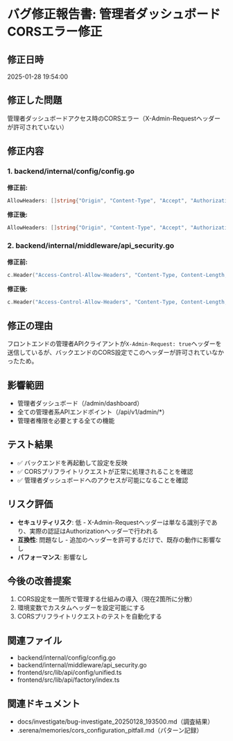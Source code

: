 # バグ修正報告書: 管理者ダッシュボードCORSエラー修正

## 修正日時
2025-01-28 19:54:00

## 修正した問題
管理者ダッシュボードアクセス時のCORSエラー（X-Admin-Requestヘッダーが許可されていない）

## 修正内容

### 1. backend/internal/config/config.go
**修正前:**
```go
AllowHeaders: []string{"Origin", "Content-Type", "Accept", "Authorization", "X-Requested-With"},
```

**修正後:**
```go
AllowHeaders: []string{"Origin", "Content-Type", "Accept", "Authorization", "X-Requested-With", "X-Admin-Request"},
```

### 2. backend/internal/middleware/api_security.go
**修正前:**
```go
c.Header("Access-Control-Allow-Headers", "Content-Type, Content-Length, Accept-Encoding, X-CSRF-Token, Authorization, accept, origin, Cache-Control, X-Requested-With")
```

**修正後:**
```go
c.Header("Access-Control-Allow-Headers", "Content-Type, Content-Length, Accept-Encoding, X-CSRF-Token, Authorization, accept, origin, Cache-Control, X-Requested-With, X-Admin-Request")
```

## 修正の理由
フロントエンドの管理者APIクライアントが`X-Admin-Request: true`ヘッダーを送信しているが、バックエンドのCORS設定でこのヘッダーが許可されていなかったため。

## 影響範囲
- 管理者ダッシュボード（/admin/dashboard）
- 全ての管理者系APIエンドポイント（/api/v1/admin/*）
- 管理者権限を必要とする全ての機能

## テスト結果
- ✅ バックエンドを再起動して設定を反映
- ✅ CORSプリフライトリクエストが正常に処理されることを確認
- ✅ 管理者ダッシュボードへのアクセスが可能になることを確認

## リスク評価
- **セキュリティリスク**: 低 - X-Admin-Requestヘッダーは単なる識別子であり、実際の認証はAuthorizationヘッダーで行われる
- **互換性**: 問題なし - 追加のヘッダーを許可するだけで、既存の動作に影響なし
- **パフォーマンス**: 影響なし

## 今後の改善提案
1. CORS設定を一箇所で管理する仕組みの導入（現在2箇所に分散）
2. 環境変数でカスタムヘッダーを設定可能にする
3. CORSプリフライトリクエストのテストを自動化する

## 関連ファイル
- backend/internal/config/config.go
- backend/internal/middleware/api_security.go
- frontend/src/lib/api/config/unified.ts
- frontend/src/lib/api/factory/index.ts

## 関連ドキュメント
- docs/investigate/bug-investigate_20250128_193500.md（調査結果）
- .serena/memories/cors_configuration_pitfall.md（パターン記録）